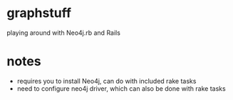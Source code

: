 # graphstuff

playing around with Neo4j.rb and Rails

# notes
* requires you to install Neo4j, can do with included rake tasks
* need to configure neo4j driver, which can also be done with rake tasks
